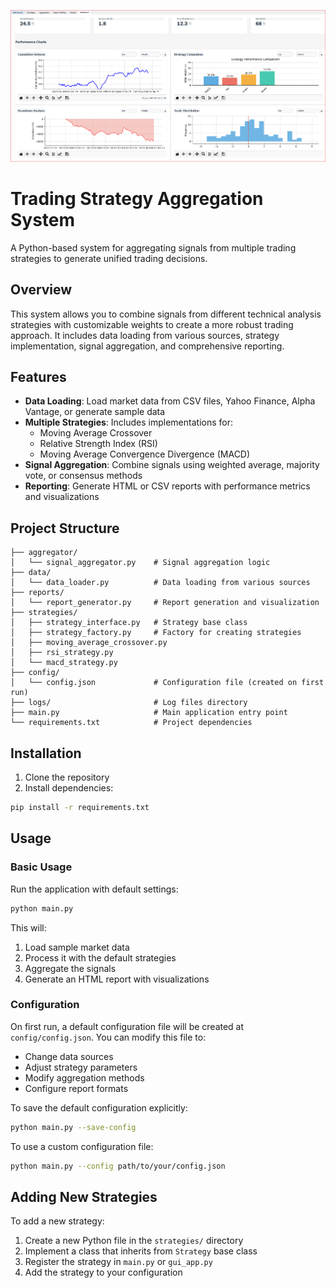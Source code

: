 ![Image Description](image.png)

# Trading Strategy Aggregation System

A Python-based system for aggregating signals from multiple trading strategies to generate unified trading decisions.

## Overview

This system allows you to combine signals from different technical analysis strategies with customizable weights to create a more robust trading approach. It includes data loading from various sources, strategy implementation, signal aggregation, and comprehensive reporting.

## Features

- **Data Loading**: Load market data from CSV files, Yahoo Finance, Alpha Vantage, or generate sample data
- **Multiple Strategies**: Includes implementations for:
  - Moving Average Crossover
  - Relative Strength Index (RSI)
  - Moving Average Convergence Divergence (MACD)
- **Signal Aggregation**: Combine signals using weighted average, majority vote, or consensus methods
- **Reporting**: Generate HTML or CSV reports with performance metrics and visualizations

## Project Structure

```
├── aggregator/
│   └── signal_aggregator.py    # Signal aggregation logic
├── data/
│   └── data_loader.py          # Data loading from various sources
├── reports/
│   └── report_generator.py     # Report generation and visualization
├── strategies/
│   ├── strategy_interface.py   # Strategy base class
│   ├── strategy_factory.py     # Factory for creating strategies
│   ├── moving_average_crossover.py
│   ├── rsi_strategy.py
│   └── macd_strategy.py
├── config/
│   └── config.json             # Configuration file (created on first run)
├── logs/                       # Log files directory
├── main.py                     # Main application entry point
└── requirements.txt            # Project dependencies
```

## Installation

1. Clone the repository
2. Install dependencies:

```bash
pip install -r requirements.txt
```

## Usage

### Basic Usage

Run the application with default settings:

```bash
python main.py
```

This will:
1. Load sample market data
2. Process it with the default strategies
3. Aggregate the signals
4. Generate an HTML report with visualizations

### Configuration

On first run, a default configuration file will be created at `config/config.json`. You can modify this file to:

- Change data sources
- Adjust strategy parameters
- Modify aggregation methods
- Configure report formats

To save the default configuration explicitly:

```bash
python main.py --save-config
```

To use a custom configuration file:

```bash
python main.py --config path/to/your/config.json
```

## Adding New Strategies

To add a new strategy:

1. Create a new Python file in the `strategies/` directory
2. Implement a class that inherits from `Strategy` base class
3. Register the strategy in `main.py` or `gui_app.py`
4. Add the strategy to your configuration
